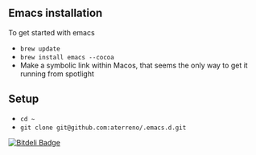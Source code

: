 ## Emacs installation

To get started with emacs

- `brew update`
- `brew install emacs --cocoa`
- Make a symbolic link within Macos, that seems the only way to get it running from spotlight

## Setup

- `cd ~`
- `git clone git@github.com:aterreno/.emacs.d.git`




[![Bitdeli Badge](https://d2weczhvl823v0.cloudfront.net/aterreno/.emacs.d/trend.png)](https://bitdeli.com/free "Bitdeli Badge")

